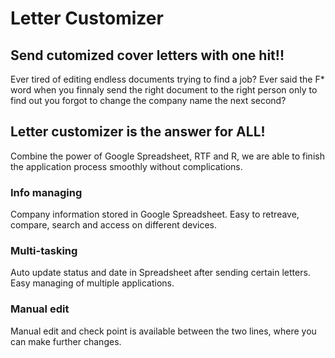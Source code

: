 # Letter Customizer
## Send cutomized cover letters with one hit!!

Ever tired of editing endless documents trying to find a job? Ever said the F* word when you finnaly send the right document to the right person only to find out you forgot to change the company name the next second?

## Letter customizer is the answer for ALL!
Combine the power of Google Spreadsheet, RTF and R, we are able to finish the application process smoothly without complications.

### Info managing
Company information stored in Google Spreadsheet. Easy to retreave, compare, search and access on different devices.  

### Multi-tasking
Auto update status and date in Spreadsheet after sending certain letters. Easy managing of multiple applications.  

### Manual edit
Manual edit and check point is available between the two lines, where you can make further changes.


